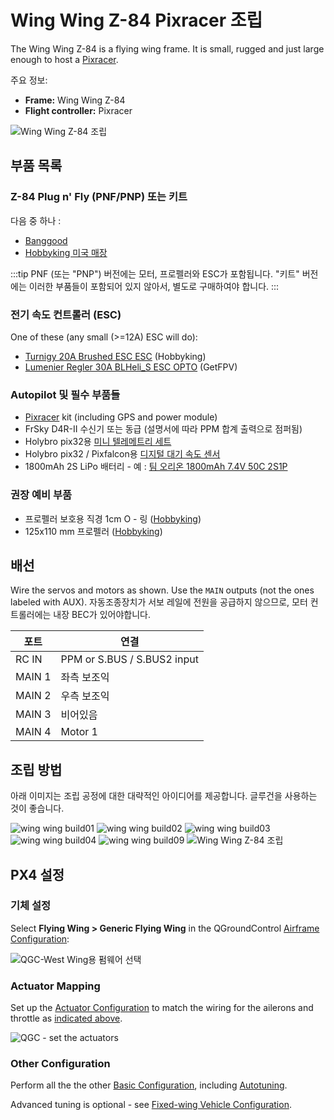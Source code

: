 # Wing Wing Z-84 Pixracer 조립

The Wing Wing Z-84 is a flying wing frame. It is small, rugged and just large enough to host a [Pixracer](../flight_controller/pixracer.md).

주요 정보:

- **Frame:** Wing Wing Z-84
- **Flight controller:** Pixracer

![Wing Wing Z-84 조립](../../assets/airframes/fw/wing_wing/wing_wing_build11.jpg)

## 부품 목록

### Z-84 Plug n' Fly (PNF/PNP) 또는 키트

다음 중 하나 :
- [Banggood](https://www.banggood.com/Wing-Wing-Z-84-Z84-EPO-845mm-Wingspan-Flying-Wing-PNP-p-973125.html)
- [Hobbyking 미국 매장](https://hobbyking.com/en_us/wing-wing-z-84-epo-845mm-kit.html)

:::tip
PNF (또는 "PNP") 버전에는 모터, 프로펠러와 ESC가 포함됩니다.
"키트" 버전에는 이러한 부품들이 포함되어 있지 않아서, 별도로 구매하여야 합니다.
:::


### 전기 속도 컨트롤러 (ESC)

One of these (any small (>=12A) ESC will do):

- [Turnigy 20A Brushed ESC ESC](https://hobbyking.com/en_us/turnigy-20a-brushed-esc.html) (Hobbyking)
- [Lumenier Regler 30A BLHeli_S ESC OPTO](https://www.getfpv.com/lumenier-30a-blheli-s-esc-opto-2-4s.html) (GetFPV)

### Autopilot 및 필수 부품들

- [Pixracer](../flight_controller/pixracer.md) kit (including GPS and power module)
- FrSky D4R-II 수신기 또는 동급 (설명서에 따라 PPM 합계 출력으로 점퍼됨)
- Holybro pix32용 [미니 텔레메트리 세트](../flight_controller/pixfalcon.md#availability)
- Holybro pix32 / Pixfalcon용 [디지털 대기 속도 센서](../flight_controller/pixfalcon.md#availability)
- 1800mAh 2S LiPo 배터리 - 예 : [팀 오리온 1800mAh 7.4V 50C 2S1P](https://teamorion.com/en/batteries-en/lipo/soft-case/team-orion-lipo-1800-2s-7-4v-50c-xt60-en/)


### 권장 예비 부품

- 프로펠러 보호용 직경 1cm O - 링 ([Hobbyking](https://hobbyking.com/en_us/wing-wing-z-84-o-ring-10pcs.html))
- 125x110 mm 프로펠러 ([Hobbyking](https://hobbyking.com/en_us/gws-ep-propeller-dd-5043-125x110mm-green-6pcs-set.html))

## 배선

Wire the servos and motors as shown. Use the `MAIN` outputs (not the ones labeled with AUX). 자동조종장치가 서보 레일에 전원을 공급하지 않으므로, 모터 컨트롤러에는 내장 BEC가 있어야합니다.

| 포트     | 연결                          |
| ------ | --------------------------- |
| RC IN  | PPM or S.BUS / S.BUS2 input |
| MAIN 1 | 좌측 보조익                      |
| MAIN 2 | 우측 보조익                      |
| MAIN 3 | 비어있음                        |
| MAIN 4 | Motor 1                     |


## 조립 방법

아래 이미지는 조립 공정에 대한 대략적인 아이디어를 제공합니다. 글루건을 사용하는 것이 좋습니다.

![wing wing build01](../../assets/airframes/fw/wing_wing/wing_wing_build01.jpg) ![wing wing build02](../../assets/airframes/fw/wing_wing/wing_wing_build02.jpg) ![wing wing build03](../../assets/airframes/fw/wing_wing/wing_wing_build03.jpg) ![wing wing build04](../../assets/airframes/fw/wing_wing/wing_wing_build04.jpg) ![wing wing build09](../../assets/airframes/fw/wing_wing/wing_wing_build09.jpg) ![Wing Wing Z-84 조립](../../assets/airframes/fw/wing_wing/wing_wing_build11.jpg)

## PX4 설정

### 기체 설정

Select **Flying Wing > Generic Flying Wing** in the QGroundControl [Airframe Configuration](../config/airframe.md):

![QGC-West Wing용 펌웨어 선택](../../assets/airframes/fw/wing_wing/qgc_firmware_flying_wing_west_wing.png)

### Actuator Mapping

Set up the [Actuator Configuration](../config/actuators.md) to match the wiring for the ailerons and throttle as [indicated above](#wiring).

![QGC - set the actuators](../../assets/airframes/fw/wing_wing/qgc_actuator_config.png)

### Other Configuration

Perform all the the other [Basic Configuration](../config/index.md), including [Autotuning](../config/autotune_fw.md).

Advanced tuning is optional - see [Fixed-wing Vehicle Configuration](../config_fw/index.md).
